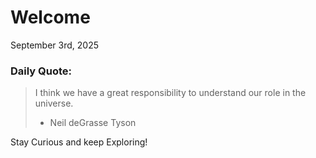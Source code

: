 # Welcome

September 3rd, 2025

### Daily Quote:
> I think we have a great responsibility to understand our role in the universe.
> 	- Neil deGrasse Tyson

Stay Curious and keep Exploring!
